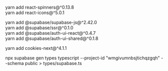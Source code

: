 yarn add react-spinners@^0.13.8  
yarn add react-icons@^5.0.1

yarn add @supabase/supabase-js@^2.42.0  
yarn add @supabase/ssr@^0.1.0  
yarn add @supabase/auth-ui-react@^0.4.7  
yarn add @supabase/auth-ui-shared@^0.1.8

yarn add cookies-next@^4.1.1

npx supabase gen types typescript --project-id "wmgivumnbsjtichqzgqh" --schema public > types/supabase.ts
